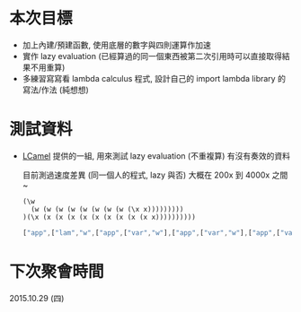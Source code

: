 # 本次目標

  * 加上內建/預建函數, 使用底層的數字與四則運算作加速
  * 實作 lazy evaluation (已經算過的同一個東西被第二次引用時可以直接取得結果不用重算)
  * 多練習寫寫看 lambda calculus 程式, 設計自己的 import lambda library 的寫法/作法 (純想想)

# 測試資料

  * [LCamel](https://github.com/LCamel/) 提供的一組, 用來測試 lazy evaluation (不重複算) 有沒有奏效的資料

    目前測過速度差異 (同一個人的程式, lazy 與否) 大概在 200x 到 4000x 之間~

    ```
    (\w
      (w (w (w (w (w (w (w (w (\x x)))))))))
    )(\x (x (x (x (x (x (x (x (x (x x))))))))))
    ```

    ```javascript
    ["app",["lam","w",["app",["var","w"],["app",["var","w"],["app",["var","w"],["app",["var","w"],["app",["var","w"],["app",["var","w"],["app",["var","w"],["app",["var","w"],["lam","x",["var","x"]]]]]]]]]]],["lam","x",["app",["var","x"],["app",["var","x"],["app",["var","x"],["app",["var","x"],["app",["var","x"],["app",["var","x"],["app",["var","x"],["app",["var","x"],["app",["var","x"],["var","x"]]]]]]]]]]]]
    ```

# 下次聚會時間

2015.10.29 (四)
